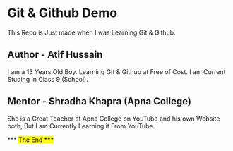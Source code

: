 <h1>Git & Github Demo</h1>
<p>This Repo is Just made when I was Learning Git & Github.</p>
<h2>Author -  Atif Hussain</h2>
<p>I am a 13 Years Old Boy. Learning Git & Github at Free of Cost. I am Current Studing in Class 9 (School).</p>
<h2>Mentor - Shradha Khapra (Apna College)</h2>
<p>She is a Great Teacher at Apna College on YouTube and his own Website both, But I am Currently Learning it From YouTube.</p>
<p>*** <mark> The End <mark> ***</p>